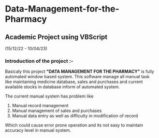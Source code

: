 # Data-Management-for-the-Pharmacy
## Academic Project using VBScript
(15/12/22 - 10/04/23)
### Introduction of the project :-
Basicaly this project **"DATA MANAGEMENT FOR THE PHARMACY"** is fully automated window based system. This software manage all manual task like maintaining medicine database, sales and purchases and current available stocks in database inform of automated system.

The current manual system has problem like

1. Manual record management
2. Manual management of sales and purchases
3. Manual data entry as well as difficulty in modification of record

Which could cause error prone operation and its not easy to maintain accuracy level in manual system.
